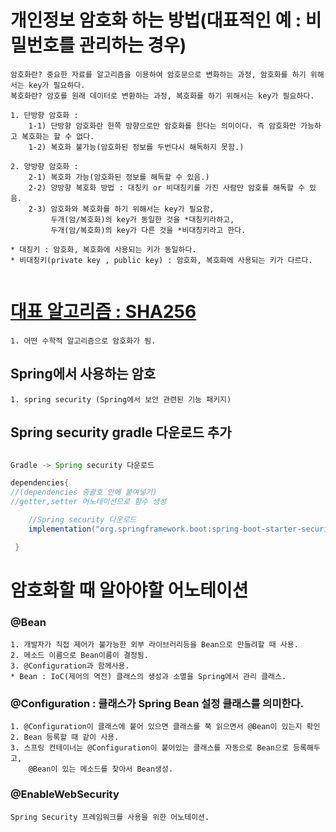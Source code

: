 # 개인정보 암호화 하는 방법(대표적인 예 : 비밀번호를 관리하는 경우)

```
암호화란? 중요한 자료를 알고리즘을 이용하여 암호문으로 변화하는 과정, 암호화를 하기 위해서는 key가 필요하다.
복호화란? 암호를 원래 데이터로 변환하는 과정, 복호화를 하기 위해서는 key가 필요하다.

1. 단방향 암호화 :
    1-1) 단방향 암호화란 한쪽 방향으로만 암호화를 한다는 의미이다. 즉 암호화만 가능하고 복호화는 할 수 없다.
    1-2) 복호화 불가능(암호화된 정보를 두번다시 해독하지 못함.)

2. 양방향 암호화 :
    2-1) 복호화 가능(암호화된 정보를 해독할 수 있음.)
    2-2) 양방향 복호화 방법 : 대칭키 or 비대칭키를 가진 사람만 암호를 해독할 수 있음.
    2-3) 암호화와 복호화를 하기 위해서는 key가 필요함,
         두개(암/복호화)의 key가 동일한 것을 *대칭키라하고,
         두개(암/복호화)의 key가 다른 것을 *비대칭키라고 한다.

* 대칭키 : 암호화, 복호화에 사용되는 키가 동일하다.
* 비대칭키(private key , public key) : 암호화, 복호화에 사용되는 키가 다르다.


```

# <a href="https://emn178.github.io/online-tools/sha256.html">대표 알고리즘 : SHA256</a>

```
1. 어떤 수학적 알고리즘으로 암호화가 됨.
```

## Spring에서 사용하는 암호

```
1. spring security (Spring에서 보안 관련된 기능 패키지)
```

## Spring security gradle 다운로드 추가

```java

Gradle -> Spring security 다운로드

dependencies{
//(dependencies 중괄호 안에 붙여넣기)
//getter,setter 어노테이션으로 함수 생성

    //Spring security 다운로드
	implementation("org.springframework.boot:spring-boot-starter-security")

 }

```

# 암호화할 때 알아야할 어노테이션

### @Bean

    1. 개발자가 직접 제어가 불가능한 외부 라이브러리등을 Bean으로 만들려할 때 사용.
    2. 메소드 이름으로 Bean이름이 결정됨.
    3. @Configuration과 함께사용.
    * Bean : IoC(제어의 역전) 클래스의 생성과 소멸을 Spring에서 관리 클래스.

### @Configuration : 클래스가 Spring Bean 설정 클래스를 의미한다.

    1. @Configuration이 클래스에 붙어 있으면 클래스를 쭉 읽으면서 @Bean이 있는지 확인
    2. Bean 등록할 때 같이 사용.
    3. 스프링 컨테이너는 @Configuration이 붙어있는 클래스를 자동으로 Bean으로 등록해두고,
        @Bean이 있는 메소드를 찾아서 Bean생성.

### @EnableWebSecurity

    Spring Security 프레임워크를 사용을 위한 어노테이션.
